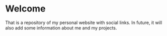 # Welcome

That is a repository of my personal website with social links.
In future, it will also add some information about me and my projects.
